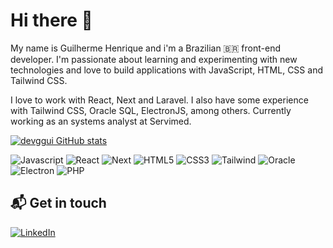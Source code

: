 <h1 border-bottom="1px solid">Hi there 👋</h1>

My name is Guilherme Henrique and i'm a Brazilian 🇧🇷 front-end developer. I'm passionate about learning and experimenting with new technologies and love to build applications with JavaScript, HTML, CSS and Tailwind CSS.

I love to work with React, Next and Laravel. I also have some experience with Tailwind CSS, Oracle SQL, ElectronJS, among others. Currently working as an systems analyst at Servimed.

[![devggui GitHub stats](https://github-readme-stats.vercel.app/api?username=devggui&count_private=true&show_icons=true&hide=contribs&theme=dark)](https://github.com/devggui)

![Javascript](https://img.shields.io/badge/JavaScript-323330?style=for-the-badge&logo=javascript&logoColor=F7DF1E)
![React](https://img.shields.io/badge/React-20232A?style=for-the-badge&logo=react&logoColor=61DAFB)
![Next](https://img.shields.io/badge/Next-black?style=for-the-badge&logo=next.js&logoColor=white)
![HTML5](https://img.shields.io/badge/HTML5-E34F26?style=for-the-badge&logo=html5&logoColor=white)
![CSS3](https://img.shields.io/badge/CSS3-1572B6?style=for-the-badge&logo=css3&logoColor=white)
![Tailwind](https://img.shields.io/badge/Tailwind-1572B6?style=for-the-badge&logo=tailwindcss&logoColor=white)
![Oracle](https://img.shields.io/badge/Oracle-red?style=for-the-badge&logo=oracle&logoColor=white)
![Electron](https://img.shields.io/badge/Electron-yellow?style=for-the-badge&logo=electron&logoColor=white)
![PHP](https://img.shields.io/badge/PHP-777BB4?style=for-the-badge&logo=php&logoColor=white)

## 📬 Get in touch
[![LinkedIn](https://img.shields.io/badge/LinkedIn-0077B5?style=for-the-badge&logo=linkedin&logoColor=white)](https://www.linkedin.com/in/devggui/)
